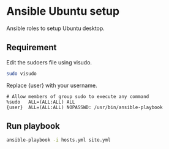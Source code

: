 # Ansible Ubuntu setup

Ansible roles to setup Ubuntu desktop.

## Requirement

Edit the sudoers file using visudo.

```bash
sudo visudo
```

Replace {user} with your username.

```text
# Allow members of group sudo to execute any command
%sudo   ALL=(ALL:ALL) ALL
{user}  ALL=(ALL:ALL) NOPASSWD: /usr/bin/ansible-playbook
```

## Run playbook

```bash
ansible-playbook -i hosts.yml site.yml
```
